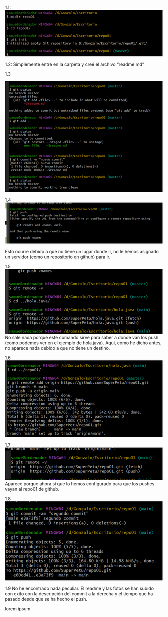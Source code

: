 1.1: 
![alt text](./image.png)

1.2: 
Simplemente entré en la carpeta y creé el archivo “readme.md”

1.3
 
![alt text](./image-1.png)


1.4
 ![alt text](./image-2.png)

Esto ocurre debido a que no tiene un lugar donde ir, no le hemos asignado un servidor (como un repositorio en github) para ir.

1.5
 ![alt text](./image-3.png)
No sale nada porque este comando sirve para saber a donde van los push (como podemos ver en el ejemplo de hola.java). Aqui, como he dicho antes, no aparece nada debido a que no tiene un destino.

1.6
 ![alt text](./image-4.png)

1.7
 ![alt text](./image-5.png)
Aparece porque ahora sí que lo hemos configurado para que los pushes vayan al repo01 de github.

1.8
 ![alt text](./image-6.png)

1.9
No he encontrado nada peculiar. El readme y las fotos se han subido con exito con la descripción del commit a la derecha y el tiempo que ha pasado desde que se ha hecho el push.

lorem ipsum
